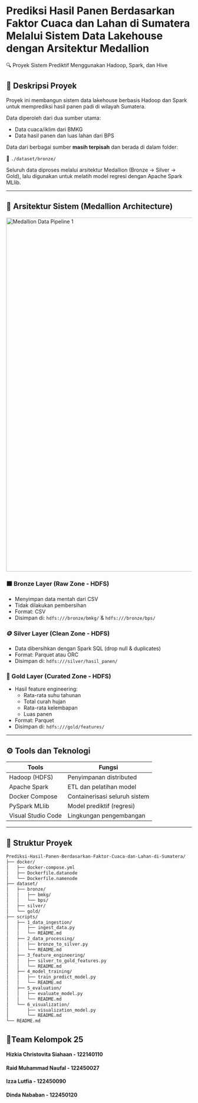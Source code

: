 # Prediksi Hasil Panen Berdasarkan Faktor Cuaca dan Lahan di Sumatera Melalui Sistem Data Lakehouse dengan Arsitektur Medallion

🔍 Proyek Sistem Prediktif Menggunakan Hadoop, Spark, dan Hive

## 📘 Deskripsi Proyek

Proyek ini membangun sistem data lakehouse berbasis Hadoop dan Spark untuk memprediksi hasil panen padi di wilayah Sumatera.

Data diperoleh dari dua sumber utama:

- Data cuaca/iklim dari BMKG
- Data hasil panen dan luas lahan dari BPS

Data dari berbagai sumber **masih terpisah** dan berada di dalam folder:

📂 `./dataset/bronze/`

Seluruh data diproses melalui arsitektur Medallion (Bronze → Silver → Gold), lalu digunakan untuk melatih model regresi dengan Apache Spark MLlib.

---

## 🧱 Arsitektur Sistem (Medallion Architecture)

<img width="960" alt="Medallion Data Pipeline 1" src="https://github.com/user-attachments/assets/86104e8f-1f31-4696-aada-86030087a1be" />

### 🟫 Bronze Layer (Raw Zone - HDFS)

- Menyimpan data mentah dari CSV
- Tidak dilakukan pembersihan
- Format: CSV
- Disimpan di: `hdfs:///bronze/bmkg/` & `hdfs:///bronze/bps/`

### 🪙 Silver Layer (Clean Zone - HDFS)

- Data dibersihkan dengan Spark SQL (drop null & duplicates)
- Format: Parquet atau ORC
- Disimpan di: `hdfs:///silver/hasil_panen/`

### 🏅 Gold Layer (Curated Zone - HDFS)

- Hasil feature engineering:
  - Rata-rata suhu tahunan
  - Total curah hujan
  - Rata-rata kelembapan
  - Luas panen
- Format: Parquet
- Disimpan di: `hdfs:///gold/features/`

---

## ⚙️ Tools dan Teknologi

| Tools              | Fungsi                        |
| ------------------ | ----------------------------- |
| Hadoop (HDFS)      | Penyimpanan distributed       |
| Apache Spark       | ETL dan pelatihan model       |
| Docker Compose     | Containerisasi seluruh sistem |
| PySpark MLlib      | Model prediktif (regresi)     |
| Visual Studio Code | Lingkungan pengembangan       |

---

## 📁 Struktur Proyek

```bash
Prediksi-Hasil-Panen-Berdasarkan-Faktor-Cuaca-dan-Lahan-di-Sumatera/
├── docker/
│   ├── docker-compose.yml
│   ├── Dockerfile.datanode
│   └── Dockerfile.namenode
├── dataset/
│   ├── bronze/
│   │   ├── bmkg/
│   │   └── bps/
│   ├── silver/
│   └── gold/
├── scripts/
│   ├── 1_data_ingestion/
│   │   ├── ingest_data.py
│   │   └── README.md   
│   ├── 2_data_processing/
│   │   ├── bronze_to_silver.py
│   │   └── README.md
│   ├── 3_feature_engineering/
│   │   ├── silver_to_gold_features.py
│   │   └── README.md
│   ├── 4_model_training/
│   │   ├── train_predict_model.py
│   │   └── README.md
│   ├── 5_evaluation/
│   │   ├── evaluate_model.py
│   │   └── README.md
│   └── 6_visualization/
│       ├── visualization_model.py
│       └── README.md
└── README.md
```

## 👯Team Kelompok 25

#### Hizkia Christovita Siahaan - 122140110

#### Raid Muhammad Naufal - 122450027

#### Izza Lutfia - 122450090

#### Dinda Nababan - 122450120

